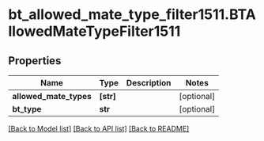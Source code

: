 # bt_allowed_mate_type_filter1511.BTAllowedMateTypeFilter1511

## Properties
Name | Type | Description | Notes
------------ | ------------- | ------------- | -------------
**allowed_mate_types** | **[str]** |  | [optional] 
**bt_type** | **str** |  | [optional] 

[[Back to Model list]](../README.md#documentation-for-models) [[Back to API list]](../README.md#documentation-for-api-endpoints) [[Back to README]](../README.md)


